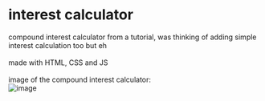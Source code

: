 # interest calculator
compound interest calculator from a tutorial, was thinking of adding simple interest calculation too but eh
<br>
<br>
made with HTML, CSS and JS
<br>
<br>
image of the compound interest calculator:
<br>
![image](https://github.com/Postigic/code-dump-lmao/assets/143212308/a01f7d8c-cb2c-4ad3-a53a-500e273b4a02)
